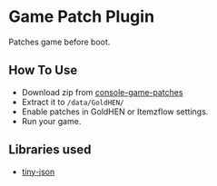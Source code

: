 # Game Patch Plugin

Patches game before boot.

## How To Use

- Download zip from [console-game-patches](https://github.com/illusion0001/console-game-patches/raw/gh-pages/patch1.zip)
- Extract it to `/data/GoldHEN/`
- Enable patches in GoldHEN or Itemzflow settings.
- Run your game.

## Libraries used

- [tiny-json](https://github.com/rafagafe/tiny-json)
